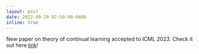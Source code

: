 ```yaml
---
layout: post
date: 2022-09-29 07:59:00-0400
inline: true
---
```


New paper on theory of continual learning accepted to ICML 2023. Check it out here [link](https://arxiv.org/pdf/2305.00316.pdf)!
